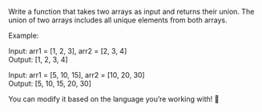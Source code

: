 Write a function that takes two arrays as input and returns their union. The union of two arrays includes all unique elements from both arrays.

Example:

Input: arr1 = [1, 2, 3], arr2 = [2, 3, 4]  
Output: [1, 2, 3, 4]

Input: arr1 = [5, 10, 15], arr2 = [10, 20, 30]  
Output: [5, 10, 15, 20, 30]

You can modify it based on the language you’re working with! 🚀